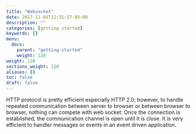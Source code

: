 ```yaml
---
title: "Websocket"
date: 2017-11-05T12:31:57-05:00
description: ""
categories: [getting started]
keywords: []
menu:
  docs:
    parent: "getting-started"
    weight: 120
weight: 120
sections_weight: 120
aliases: []
toc: false
draft: false
---
```


HTTP protocol is pretty efficient especially HTTP 2.0; however, to handle repeated
communication between server to browser or between browser to browser, nothing can
compete with web socket. Once the connection is established, the communication
channel is open until it is close. It is very efficient to handler messages or
events in an event driven application. 
